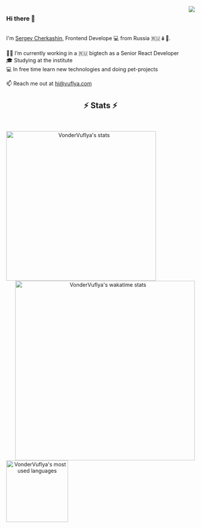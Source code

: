 <!-- profile view count -->
<img align="right" src="https://komarev.com/ghpvc/?username=VonderVuflya">

<p align="left">
  <h3>Hi there 👋</h3>
  <br />
  I'm <a href="https://vuflya.com" title="vuflya.com">Sergey Cherkashin</a>, Frontend Develope 💻 from Russia 🇷🇺🪆🐻.
  <br />
  <br />
  🧑‍💻 I’m currently working in a 🇷🇺 bigtech as a Senior React Developer
  <br />
  🎓 Studying at the institute 
  <br />
  💻 In free time learn new technologies and doing pet-projects
  <br />
</p>

📫 Reach me out at hi@vuflya.com

<!-- stats -->
<h2 align="center">⚡ Stats ⚡</h2>
<br />
<p align="center">
  <!-- first row -->
  <div align="center">
    <!-- github stats top langs -->
    <a href="https://github.com/anuraghazra/github-readme-stats" title="Go to Source">
      <picture>
        <source media="(prefers-color-scheme: dark)" srcset="https://github-readme-stats.vercel.app/api?username=VonderVuflya&count_private=true&show_icons=true&theme=radical&hide_border=true" />
        <source media="(prefers-color-scheme: light), (prefers-color-scheme: no-preference)" srcset="https://github-readme-stats.vercel.app/api?username=VonderVuflya&count_private=true&show_icons=true&theme=radical" />
        <img align="left" width=400 src="https://github-readme-stats.vercel.app/api?username=VonderVuflya&count_private=true&show_icons=true&theme=radical&hide_border=true" alt="VonderVuflya's stats" />
      </picture>
    </a>
    <!-- wakatime stats -->
    <a href="https://github.com/anuraghazra/github-readme-stats" title="Go to Source">
      <picture>
        <source media="(prefers-color-scheme: dark)" srcset="https://github-readme-stats.vercel.app/api/wakatime?username=ffflabs\&layout=compact&theme=radical&hide_border=true" />
        <source media="(prefers-color-scheme: light), (prefers-color-scheme: no-preference)" srcset="https://github-readme-stats.vercel.app/api/wakatime?username=ffflabs\&layout=compact&theme=radical" />
        <img align="right" width=480 src="https://github-readme-stats.vercel.app/api/wakatime?username=ffflabs\&layout=compact&theme=radical" alt="VonderVuflya's wakatime stats" />
      </picture>
    </a>
  </div>

  <br/><br/><br/><br/><br/><br/><br/><br/><br/>
  
  <!-- second row -->
  <div align="center">
    <!-- github stats top langs -->
    <a href="https://github.com/anuraghazra/github-readme-stats" title="Go to Source">
      <picture>
        <source media="(prefers-color-scheme: dark)" srcset="https://github-readme-stats.vercel.app/api/top-langs/?username=vondervuflya&layout=compact&theme=radical&hide_border=true" />
        <source media="(prefers-color-scheme: light), (prefers-color-scheme: no-preference)" srcset="https://github-readme-stats.vercel.app/api/top-langs/?username=vondervuflya&layout=compact&theme=radical" />
        <img align="left" height=165 src="https://github-readme-stats.vercel.app/api/top-langs/?username=vondervuflya&layout=compact&theme=radical&hide_border=true" alt="VonderVuflya's most used languages" />
      </picture>
    </a>
  </div>
</p>
